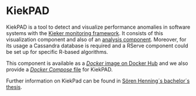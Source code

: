 # KiekPAD

KiekPAD is a tool to detect and visualize performance anomalies in software systems with the [Kieker monitoring framework](http://kieker-monitoring.net/).
It consists of this visualization component and also of an [analysis component](https://github.com/SoerenHenning/KiekPAD-Analysis).
Moreover, for its usage a Cassandra database is required and a RServe component could be set up for specific R-based algorithms.

This component is available as a [*Docker* image on Docker Hub](https://hub.docker.com/r/soerenhenning/kiekpad-viz-provider) and we also provide a
[*Docker Compose* file](https://build.se.informatik.uni-kiel.de/stu114708/KiekPAD-Compose) for KiekPAD.

Further information on KiekPad can be found in [Sören Henning´s bachelor´s thesis](http://eprints.uni-kiel.de/34141/).
